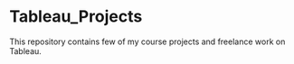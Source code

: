 # Tableau_Projects
This repository contains few of my course projects and freelance work on Tableau. 




